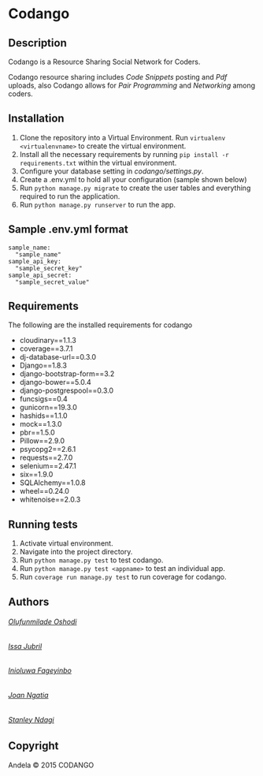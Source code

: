 # Codango

## Description
Codango is a Resource Sharing Social Network for Coders.

Codango resource sharing includes *Code Snippets* posting and *Pdf* uploads, also Codango allows for *Pair Programming* and *Networking* among coders.

## Installation
1. Clone the repository into a Virtual Environment. Run `virtualenv <virtualenvname>` to create the virtual environment.
2. Install all the necessary requirements by running `pip install -r requirements.txt` within the virtual environment.
3. Configure your database setting in _codango/settings.py_.
4. Create a .env.yml to hold all your configuration (sample shown below)
5. Run `python manage.py migrate` to create the user tables and everything required to run the application.
6. Run `python manage.py runserver` to run the app.

## Sample .env.yml format
```
sample_name:
  "sample_name"
sample_api_key:
  "sample_secret_key"
sample_api_secret:
  "sample_secret_value"
```

## Requirements
The following are the installed requirements for codango
- cloudinary==1.1.3
- coverage==3.7.1
- dj-database-url==0.3.0
- Django==1.8.3
- django-bootstrap-form==3.2
- django-bower==5.0.4
- django-postgrespool==0.3.0
- funcsigs==0.4
- gunicorn==19.3.0
- hashids==1.1.0
- mock==1.3.0
- pbr==1.5.0
- Pillow==2.9.0
- psycopg2==2.6.1
- requests==2.7.0
- selenium==2.47.1
- six==1.9.0
- SQLAlchemy==1.0.8
- wheel==0.24.0
- whitenoise==2.0.3


## Running tests
1. Activate virtual environment.
2. Navigate into the project directory.
3. Run `python manage.py test` to test codango.
4. Run `python manage.py test <appname>` to test an individual app.
5. Run `coverage run manage.py test` to run coverage for codango.

## Authors
###### [Olufunmilade Oshodi](https://github.com/andela-ooshodi)
###### [Issa Jubril](https://github.com/andela-ijubril)
###### [Inioluwa Fageyinbo](https://github.com/andela-ifageyinbo)
###### [Joan Ngatia](https://github.com/andela-jngatia)
###### [Stanley Ndagi](https://github.com/andela-sndagi)

## Copyright
Andela © 2015 CODANGO